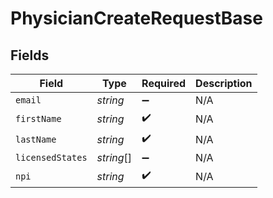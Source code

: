 # PhysicianCreateRequestBase


## Fields

| Field              | Type               | Required           | Description        |
| ------------------ | ------------------ | ------------------ | ------------------ |
| `email`            | *string*           | :heavy_minus_sign: | N/A                |
| `firstName`        | *string*           | :heavy_check_mark: | N/A                |
| `lastName`         | *string*           | :heavy_check_mark: | N/A                |
| `licensedStates`   | *string*[]         | :heavy_minus_sign: | N/A                |
| `npi`              | *string*           | :heavy_check_mark: | N/A                |